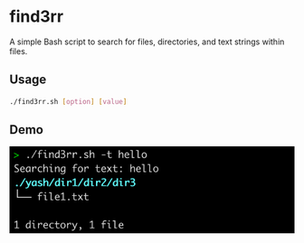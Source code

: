 # find3rr

A simple Bash script to search for files, directories, and text strings within files.

## Usage

```sh
./find3rr.sh [option] [value]
```

## Demo

![Image](ss/ss1.png)

